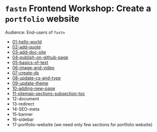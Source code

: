 # `fastn` Frontend Workshop: Create a `portfolio` website

Audience: End-users of `fastn`

- [01-hello-world](/a-website/01-hello-world/)
- [02-add-quote](/a-website/02-add-quote/)
- [03-add-doc-site](/a-website/03-add-doc-site/)
- [04-publish-on-github-page](/a-website/04-publish-on-github-page/)
- [05-basics-of-text](/a-website/05-basics-of-text/)
- [06-image-and-video](/a-website/06-image-and-video/)
- [07-create-ds](/a-website/07-create-ds/)
- [08-update-cs-and-type](/a-website/08-update-cs-and-type/)
- [09-update-theme](/a-website/09-update-theme/)
- [10-adding-new-page](/a-website/10-adding-new-page/)
- [11-sitemap-sections-subsection-toc](/a-website/11-sitemap-sections-subsection-toc/)
- 12-document
- 13-redirect
- 14-SEO-meta
- 15-banner
- 16-sidebar
- 17-portfolio-website (we need only few sections for portfolio website)